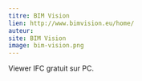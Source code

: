```yaml
---
titre: BIM Vision
lien: http://www.bimvision.eu/home/
auteur: 
site: BIM Vision
image: bim-vision.png
---
```


Viewer IFC gratuit sur PC.
